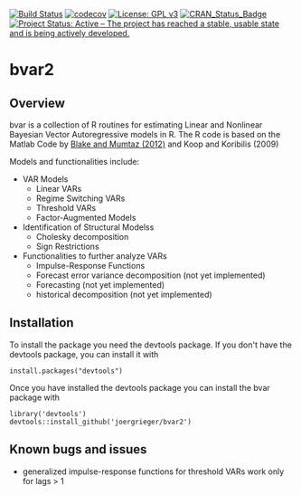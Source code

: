 [![Build Status](https://travis-ci.com/joergrieger/bvars.svg&branch=master)](travis-ci.com/github/joergrieger/bvars) [![codecov](https://codecov.io/gh/joergrieger/bvars/branch/master/graph/badge.svg?token=FqIwBlTEk5)](https://codecov.io/gh/joergrieger/bvar2) [![License: GPL v3](https://img.shields.io/badge/License-GPLv3-blue.svg)](https://www.gnu.org/licenses/gpl-3.0) [![CRAN\_Status\_Badge](http://www.r-pkg.org/badges/version/bvars)]() [![Project Status: Active – The project has reached a stable, usable state and is being actively developed.](https://www.repostatus.org/badges/latest/active.svg)](https://www.repostatus.org/#active)

# bvar2

## Overview

bvar is a collection of R routines for estimating Linear and Nonlinear Bayesian Vector Autoregressive models in R. The R code is based on the Matlab Code by [Blake and Mumtaz (2012)](http://www.bankofengland.co.uk/education/Pages/ccbs/technical_handbooks/techbook4.aspx) and Koop and Koribilis (2009)

Models and functionalities include:

* VAR Models
  * Linear VARs
  * Regime Switching VARs
  * Threshold VARs
  * Factor-Augmented Models
* Identification of Structural Modelss
  * Cholesky decomposition
  * Sign Restrictions
* Functionalities to further analyze VARs
  * Impulse-Response Functions
  * Forecast error variance decomposition (not yet implemented)
  * Forecasting (not yet implemented)
  * historical decomposition (not yet implemented)

    
## Installation

To install the package you need the devtools package. If you don't have the devtools package, you can install it with

    install.packages("devtools")

Once you have installed the devtools package you can install the bvar package with

    library('devtools')
    devtools::install_github('joergrieger/bvar2')


## Known bugs and issues

* generalized impulse-response functions for threshold VARs work only for lags > 1
